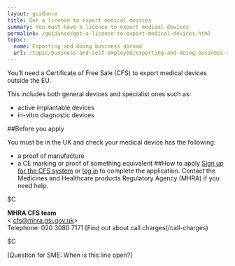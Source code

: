 ```yaml
---
layout: guidance
title: Get a licence to export medical devices
summary: You must have a licence to export medical devices
permalink: /guidance/get-a-licence-to-export-medical-devices.html
topic:
  name: Exporting and doing business abroad
  url: /topic/business-and-self-employed/exporting-and-doing-business-abroad.html
---
```

You’ll need a Certificate of Free Sale (CFS) to export medical devices outside the EU. 

This includes both general devices and specialist ones such as:

* active implantable devices
* in-vitro diagnostic devices

##Before you apply

You must be in the UK and check your medical device has the following:

* a proof of manufacture 
* a CE marking or proof of something equivalent 
##How to apply
[Sign up for the CFS system](https://aic.mhra.gov.uk/CFS/cfsSystem.nsf/cfsRegA?Open) or [log in](https://aic.mhra.gov.uk/cfs/cfssystem.nsf/frmlogin) to complete the application.
Contact the Medicines and Healthcare products Regulatory Agency (MHRA) if you need help.

$C 

**MHRA CFS team**     
< cfs@mhra.gsi.gov.uk>   
Telephone: 020 3080 7171
[Find out about call charges(/call-charges)      

$C

[Question for SME: When is this line open?]









